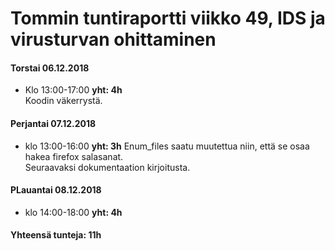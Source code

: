 # Tommin tuntiraportti viikko 49, IDS ja virusturvan ohittaminen

#### Torstai 06.12.2018
* Klo 13:00-17:00 **yht: 4h**  
Koodin väkerrystä.
  
#### Perjantai 07.12.2018
* klo 13:00-16:00 **yht: 3h**
Enum_files saatu muutettua niin, että se osaa hakea firefox salasanat.  
Seuraavaksi dokumentaation kirjoitusta.
  
#### PLauantai 08.12.2018
* klo 14:00-18:00 **yht: 4h**

#### Yhteensä tunteja: 11h

